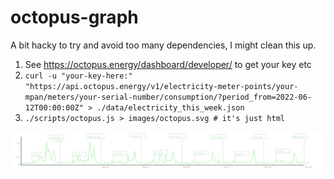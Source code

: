 # octopus-graph

A bit hacky to try and avoid too many dependencies, I might clean this up.

1. See https://octopus.energy/dashboard/developer/ to get your key etc
2. `curl -u "your-key-here:" "https://api.octopus.energy/v1/electricity-meter-points/your-mpan/meters/your-serial-number/consumption/?period_from=2022-06-12T00:00:00Z" > ./data/electricity_this_week.json`
3. `./scripts/octopus.js > images/octopus.svg # it's just html`

![Sample octopus energy graph](images/octopus.svg)
